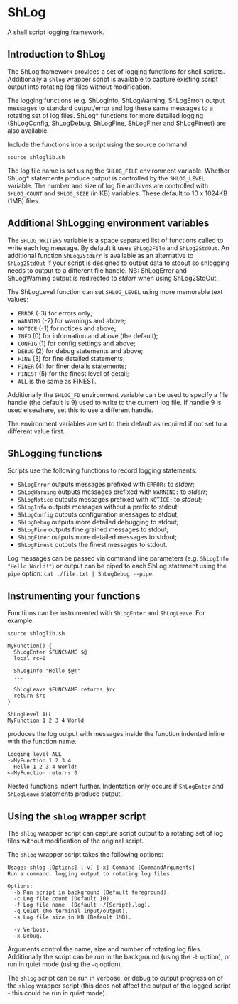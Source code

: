 # ShLog

A shell script logging framework.

## Introduction to ShLog

The ShLog framework provides a set of logging functions for shell scripts.  Additionally a `shlog` wrapper script is available to capture existing script output into rotating log files without modification.

The logging functions (e.g. ShLogInfo, ShLogWarning, ShLogError) output messages to standard output/error and log these same messages to a rotating set of log files.  ShLog* functions for more detailed logging (ShLogConfig, ShLogDebug, ShLogFine, ShLogFiner and ShLogFinest) are also available.

Include the functions into a script using the source command:

```shell
source shloglib.sh
```

The log file name is set using the `SHLOG_FILE` environment variable.  Whether ShLog* statements produce output is controlled by the `SHLOG_LEVEL` variable.  The number and size of log file archives are controlled with `SHLOG_COUNT` and `SHLOG_SIZE` (in KB) variables.  These default to 10 x 1024KB (1MB) files.

## Additional ShLogging environment variables

The `SHLOG_WRITERS` variable is a space separated list of functions called to write each log message.  By default it uses `ShLog2File` and `ShLog2StdOut`.  An additional function `ShLog2StdErr` is available as an alternative to `ShLog2StdOut` if your script is designed to output data to stdout so shlogging needs to output to a different file handle.  NB: ShLogError and ShLogWarning output is redirected to *stderr* when using ShLog2StdOut.

The ShLogLevel function can set `SHLOG_LEVEL` using more memorable text values:
  * `ERROR` (-3) for errors only;
  * `WARNING` (-2) for warnings and above;
  * `NOTICE` (-1) for notices and above;
  * `INFO` (0) for information and above (the default);
  * `CONFIG` (1) for config settings and above;
  * `DEBUG` (2) for debug statements and above;
  * `FINE` (3) for fine detailed statements;
  * `FINER` (4) for finer details statements;
  * `FINEST` (5) for the finest level of detail;
  * `ALL` is the same as FINEST.

Additionally the `SHLOG_FD` environment variable can be used to specify a file handle (the default is 9) used to write to the current log file.  If handle 9 is used elsewhere, set this to use a different handle.

The environment variables are set to their default as required if not set to a different value first.

## ShLogging functions

Scripts use the following functions to record logging statements:
* `ShLogError` outputs messages prefixed with `ERROR:` to *stderr*;
* `ShLogWarning` outputs messages prefixed with `WARNING:` to *stderr*;
* `ShLogNotice` outputs messages prefixed with `NOTICE:` to *stdout*;
* `ShLogInfo` outputs messages without a prefix to stdout;
* `ShLogConfig` outputs configuration messages to stdout;
* `ShLogDebug` outputs more detailed debugging to stdout;
* `ShLogFine` outputs fine grained messages to stdout;
* `ShLogFiner` outputs more detailed messages to stdout;
* `ShLogFinest` outputs the finest messages to stdout.

Log messages can be passed via command line parameters (e.g. `ShLogInfo "Hello World!"`) or output can be piped to each ShLog statement using the `pipe` option: `cat ./file.txt | ShLogDebug --pipe`.

## Instrumenting your functions

Functions can be instrumented with `ShLogEnter` and `ShLogLeave`.  For example:

```shell
source shloglib.sh

MyFunction() {
  ShLogEnter $FUNCNAME $@
  local rc=0

  ShLogInfo "Hello $@!"
  ...

  ShLogLeave $FUNCNAME returns $rc
  return $rc
}

ShLogLevel ALL
MyFunction 1 2 3 4 World
```
produces the log output with messages inside the function indented inline with the function name.
```
Logging level ALL
->MyFunction 1 2 3 4
  Hello 1 2 3 4 World!
<-MyFunction returns 0
```
Nested functions indent further.  Indentation only occurs if `ShLogEnter` and `ShLogLeave` statements produce output.

## Using the `shlog` wrapper script

The `shlog` wrapper script can capture script output to a rotating set of log files without modification of the original script.

The `shlog` wrapper script takes the following options:

```shell
Usage: shlog [Options] [-v] [-x] Command [CommandArguments]
Run a command, logging output to rotating log files.

Options:
  -b Run script in background (Default foreground).
  -c Log file count (Default 10).
  -f Log file name  (Default ~/{Script}.log).
  -q Quiet (No terminal input/output).
  -s Log file size in KB (Default 1MB).

  -v Verbose.
  -x Debug.
```

Arguments control the name, size and number of rotating log files.  Additionally the script can be run in the background (using the `-b` option), or run in quiet mode (using the `-q` option).

The `shlog` script can be run in verbose, or debug to output progression of the `shlog` wrapper script (this does not affect the output of the logged script - this could be run in quiet mode).
